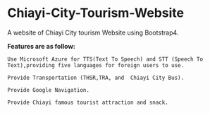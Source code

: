 # Chiayi-City-Tourism-Website
A website of Chiayi City tourism Website using Bootstrap4.

**Features are as follow:**

`Use Microsoft Azure for TTS(Text To Speech) and STT (Speech To Text),providing five languages for foreign users to use.`

`Provide Transportation (THSR,TRA, and  Chiayi City Bus).`

`Provide Google Navigation.`

`Provide Chiayi famous tourist attraction and snack.`



